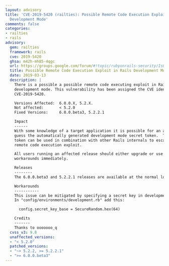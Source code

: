 ```yaml
---
layout: advisory
title: 'CVE-2019-5420 (railties): Possible Remote Code Execution Exploit in Rails
  Development Mode'
comments: false
categories:
- railties
- rails
advisory:
  gem: railties
  framework: rails
  cve: 2019-5420
  ghsa: m42h-mh85-4qgc
  url: https://groups.google.com/forum/#!topic/rubyonrails-security/IsQKvDqZdKw
  title: Possible Remote Code Execution Exploit in Rails Development Mode
  date: 2019-03-13
  description: |
    There is a possible a possible remote code executing exploit in Rails when in
    development mode. This vulnerability has been assigned the CVE identifier
    CVE-2019-5420.

    Versions Affected:  6.0.0.X, 5.2.X.
    Not affected:       < 5.2.0
    Fixed Versions:     6.0.0.beta3, 5.2.2.1

    Impact
    ------
    With some knowledge of a target application it is possible for an attacker to
    guess the automatically generated development mode secret token.  This secret
    token can be used in combination with other Rails internals to escalate to a
    remote code execution exploit.

    All users running an affected release should either upgrade or use one of the
    workarounds immediately.

    Releases
    --------
    The 6.0.0.beta3 and 5.2.2.1 releases are available at the normal locations.

    Workarounds
    -----------
    This issue can be mitigated by specifying a secret key in development mode.
    In "config/environments/development.rb" add this:

      config.secret_key_base = SecureRandom.hex(64)

    Credits
    -------
    Thanks to ooooooo_q
  cvss_v3: 9.8
  unaffected_versions:
  - "< 5.2.0"
  patched_versions:
  - "~> 5.2.2, >= 5.2.2.1"
  - ">= 6.0.0.beta3"
---
```

